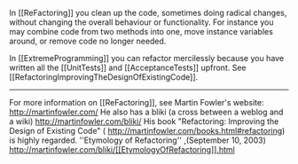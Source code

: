 

In [[ReFactoring]] you clean up the code, sometimes doing radical changes, without changing the overall behaviour or functionality.
For instance you may combine code from two methods into one, move instance variables around, or remove code no longer needed.

In [[ExtremeProgramming]] you can refactor mercilessly because you have written all the [[UnitTests]] and [[AcceptanceTests]] upfront.
See [[RefactoringImprovingTheDesignOfExistingCode]].

----

For more information on [[ReFactoring]], see Martin Fowler's website:  http://martinfowler.com/  He also has a bliki (a cross between a weblog and a wiki) http://martinfowler.com/bliki/  His book  "Refactoring: Improving the Design of Existing Code" ( http://martinfowler.com/books.html#refactoring) is highly regarded.  ''Etymology of Refactoring'' ,(September 10, 2003) http://martinfowler.com/bliki/[[EtymologyOfRefactoring]].html